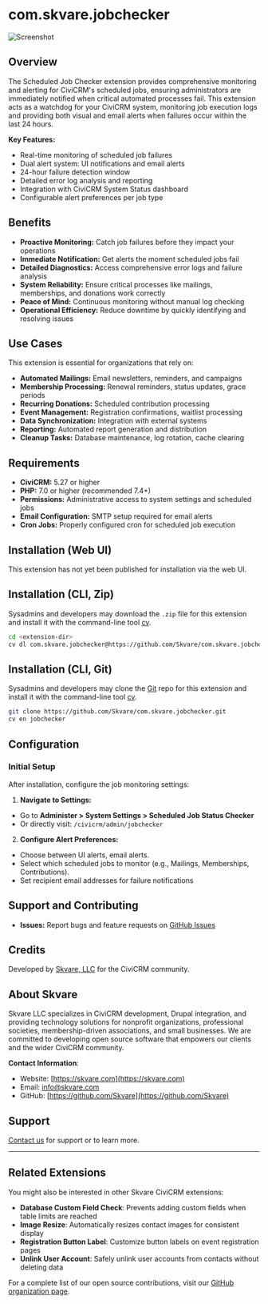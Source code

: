 # com.skvare.jobchecker

![Screenshot](/images/setting_form.png)

## Overview

The Scheduled Job Checker extension provides comprehensive monitoring and alerting for CiviCRM's scheduled jobs, ensuring administrators are immediately notified when critical automated processes fail. This extension acts as a watchdog for your CiviCRM system, monitoring job execution logs and providing both visual and email alerts when failures occur within the last 24 hours.

**Key Features:**
- Real-time monitoring of scheduled job failures
- Dual alert system: UI notifications and email alerts
- 24-hour failure detection window
- Detailed error log analysis and reporting
- Integration with CiviCRM System Status dashboard
- Configurable alert preferences per job type

## Benefits

- **Proactive Monitoring:** Catch job failures before they impact your operations
- **Immediate Notification:** Get alerts the moment scheduled jobs fail
- **Detailed Diagnostics:** Access comprehensive error logs and failure analysis
- **System Reliability:** Ensure critical processes like mailings, memberships, and donations work correctly
- **Peace of Mind:** Continuous monitoring without manual log checking
- **Operational Efficiency:** Reduce downtime by quickly identifying and resolving issues

## Use Cases

This extension is essential for organizations that rely on:
- **Automated Mailings:** Email newsletters, reminders, and campaigns
- **Membership Processing:** Renewal reminders, status updates, grace periods
- **Recurring Donations:** Scheduled contribution processing
- **Event Management:** Registration confirmations, waitlist processing
- **Data Synchronization:** Integration with external systems
- **Reporting:** Automated report generation and distribution
- **Cleanup Tasks:** Database maintenance, log rotation, cache clearing

## Requirements

- **CiviCRM:** 5.27 or higher
- **PHP:** 7.0 or higher (recommended 7.4+)
- **Permissions:** Administrative access to system settings and scheduled jobs
- **Email Configuration:** SMTP setup required for email alerts
- **Cron Jobs:** Properly configured cron for scheduled job execution

## Installation (Web UI)

This extension has not yet been published for installation via the web UI.

## Installation (CLI, Zip)

Sysadmins and developers may download the `.zip` file for this extension and
install it with the command-line tool [cv](https://github.com/civicrm/cv).

```bash
cd <extension-dir>
cv dl com.skvare.jobchecker@https://github.com/Skvare/com.skvare.jobchecker/archive/master.zip
```

## Installation (CLI, Git)

Sysadmins and developers may clone the [Git](https://en.wikipedia.org/wiki/Git) repo for this extension and
install it with the command-line tool [cv](https://github.com/civicrm/cv).

```bash
git clone https://github.com/Skvare/com.skvare.jobchecker.git
cv en jobchecker
```

## Configuration

### Initial Setup

After installation, configure the job monitoring settings:

1. **Navigate to Settings:**
  - Go to **Administer > System Settings > Scheduled Job Status Checker**
  - Or directly visit: `/civicrm/admin/jobchecker`

2. **Configure Alert Preferences:**
  - Choose between UI alerts, email alerts.
  - Select which scheduled jobs to monitor (e.g., Mailings, Memberships, Contributions).
  - Set recipient email addresses for failure notifications


## Support and Contributing

- **Issues:** Report bugs and feature requests on [GitHub Issues](https://github.com/Skvare/com.skvare.jobchecker/issues)

## Credits

Developed by [Skvare, LLC](https://skvare.com/contact) for the CiviCRM community.

## About Skvare

Skvare LLC specializes in CiviCRM development, Drupal integration, and providing technology solutions for nonprofit organizations, professional societies, membership-driven associations, and small businesses. We are committed to developing open source software that empowers our clients and the wider CiviCRM community.

**Contact Information**:
- Website: [https://skvare.com](https://skvare.com)
- Email: info@skvare.com
- GitHub: [https://github.com/Skvare](https://github.com/Skvare)

## Support

[Contact us](https://skvare.com/contact) for support or to learn more.

---

## Related Extensions

You might also be interested in other Skvare CiviCRM extensions:

- **Database Custom Field Check**: Prevents adding custom fields when table limits are reached
- **Image Resize**: Automatically resizes contact images for consistent display
- **Registration Button Label**: Customize button labels on event registration pages
- **Unlink User Account**: Safely unlink user accounts from contacts without deleting data

For a complete list of our open source contributions, visit our [GitHub organization page](https://github.com/Skvare).
